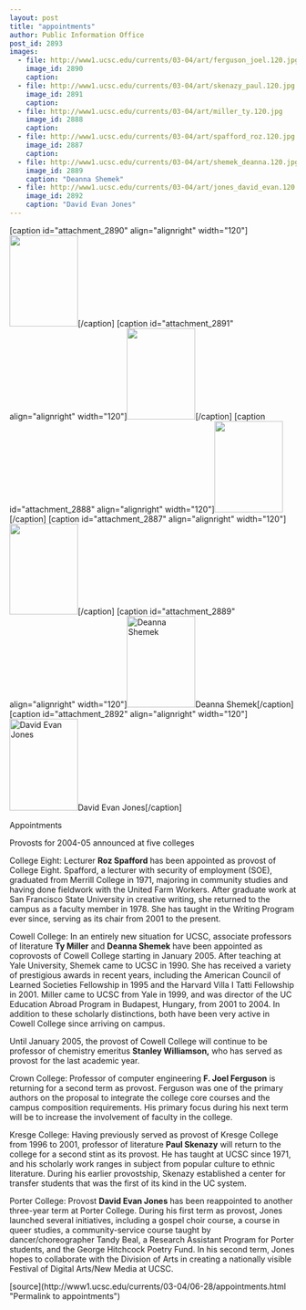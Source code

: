 ```yaml
---
layout: post
title: "appointments"
author: Public Information Office
post_id: 2893
images:
  - file: http://www1.ucsc.edu/currents/03-04/art/ferguson_joel.120.jpg
    image_id: 2890
    caption: 
  - file: http://www1.ucsc.edu/currents/03-04/art/skenazy_paul.120.jpg
    image_id: 2891
    caption: 
  - file: http://www1.ucsc.edu/currents/03-04/art/miller_ty.120.jpg
    image_id: 2888
    caption: 
  - file: http://www1.ucsc.edu/currents/03-04/art/spafford_roz.120.jpg
    image_id: 2887
    caption: 
  - file: http://www1.ucsc.edu/currents/03-04/art/shemek_deanna.120.jpg
    image_id: 2889
    caption: "Deanna Shemek"
  - file: http://www1.ucsc.edu/currents/03-04/art/jones_david_evan.120.jpg
    image_id: 2892
    caption: "David Evan Jones"
---
```


[caption id="attachment_2890" align="alignright" width="120"]<a href="http://localhost/mysite/wp-content/uploads/2004/06/ferguson_joel.120.jpg"><img class="size-full wp-image-2890" src="http://localhost/mysite/wp-content/uploads/2004/06/ferguson_joel.120.jpg" alt="" width="120" height="160" /></a>[/caption]
[caption id="attachment_2891" align="alignright" width="120"]<a href="http://localhost/mysite/wp-content/uploads/2004/06/skenazy_paul.120.jpg"><img class="size-full wp-image-2891" src="http://localhost/mysite/wp-content/uploads/2004/06/skenazy_paul.120.jpg" alt="" width="120" height="160" /></a>[/caption]
[caption id="attachment_2888" align="alignright" width="120"]<a href="http://localhost/mysite/wp-content/uploads/2004/06/miller_ty.120.jpg"><img class="size-full wp-image-2888" src="http://localhost/mysite/wp-content/uploads/2004/06/miller_ty.120.jpg" alt="" width="120" height="160" /></a>[/caption]
[caption id="attachment_2887" align="alignright" width="120"]<a href="http://localhost/mysite/wp-content/uploads/2004/06/spafford_roz.120.jpg"><img class="size-full wp-image-2887" src="http://localhost/mysite/wp-content/uploads/2004/06/spafford_roz.120.jpg" alt="" width="120" height="159" /></a>[/caption]
[caption id="attachment_2889" align="alignright" width="120"]<a href="http://localhost/mysite/wp-content/uploads/2004/06/shemek_deanna.120.jpg"><img class="size-full wp-image-2889" src="http://localhost/mysite/wp-content/uploads/2004/06/shemek_deanna.120.jpg" alt="Deanna Shemek" width="120" height="160" /></a>Deanna Shemek[/caption]
[caption id="attachment_2892" align="alignright" width="120"]<a href="http://localhost/mysite/wp-content/uploads/2004/06/jones_david_evan.120.jpg"><img class="size-full wp-image-2892" src="http://localhost/mysite/wp-content/uploads/2004/06/jones_david_evan.120.jpg" alt="David Evan Jones" width="120" height="161" /></a>David Evan Jones[/caption]
<p class="pagehead">
  Appointments
</p>
<p class="sectionhead">
  <a name="blumenthal" id="blumenthal"></a>Provosts for 2004-05 announced at five colleges
</p>
<p>
  <span class="smallhead">College Eight:</span> Lecturer <b>Roz Spafford</b> has been appointed as provost of College Eight. Spafford, a lecturer with security of employment (SOE), graduated from Merrill College in 1971, majoring in community studies and having done fieldwork with the United Farm Workers. After graduate work at San Francisco State University in creative writing, she returned to the campus as a faculty member in 1978. She has taught in the Writing Program ever since, serving as its chair from 2001 to the present.<br>
</p>
<p>
  <span class="smallhead">Cowell College:</span> In an entirely new situation for UCSC, associate professors of literature <b>Ty Miller</b> and <b>Deanna Shemek</b> have been appointed as coprovosts of Cowell College starting in January 2005. After teaching at Yale University, Shemek came to UCSC in 1990. She has received a variety of prestigious awards in recent years, including the American Council of Learned Societies Fellowship in 1995 and the Harvard Villa I Tatti Fellowship in 2001. Miller came to UCSC from Yale in 1999, and was director of the UC Education Abroad Program in Budapest, Hungary, from 2001 to 2004. In addition to these scholarly distinctions, both have been very active in Cowell College since arriving on campus.
</p>
<p>
  Until January 2005, the provost of Cowell College will continue to be professor of chemistry emeritus <b>Stanley Williamson,</b> who has served as provost for the last academic year.
</p>
<p>
  <span class="smallhead">Crown College:</span> Professor of computer engineering <b>F. Joel Ferguson</b> is returning for a second term as provost. Ferguson was one of the primary authors on the proposal to integrate the college core courses and the campus composition requirements. His primary focus during his next term will be to increase the involvement of faculty in the college.<br>
</p>
<p>
  <span class="smallhead">Kresge College:</span> Having previously served as provost of Kresge College from 1996 to 2001, professor of literature <b>Paul Skenazy</b> will return to the college for a second stint as its provost. He has taught at UCSC since 1971, and his scholarly work ranges in subject from popular culture to ethnic literature. During his earlier provostship, Skenazy established a center for transfer students that was the first of its kind in the UC system.
</p>
<p>
  <span class="smallhead">Porter College</span>: Provost <b>David Evan Jones</b> has been reappointed to another three-year term at Porter College. During his first term as provost, Jones launched several initiatives, including a gospel choir course, a course in queer studies, a community-service course taught by dancer/choreographer Tandy Beal, a Research Assistant Program for Porter students, and the George Hitchcock Poetry Fund. In his second term, Jones hopes to collaborate with the Division of Arts in creating a nationally visible Festival of Digital Arts/New Media at UCSC.
</p>
<p>

</p>
<p>

</p>
[source](http://www1.ucsc.edu/currents/03-04/06-28/appointments.html "Permalink to appointments")

